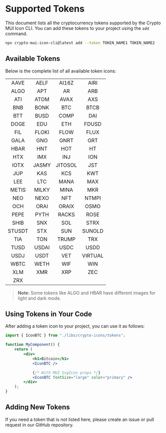 # Supported Tokens

This document lists all the cryptocurrency tokens supported by the Crypto MUI Icon CLI. You can add these tokens to your project using the `add` command.

```bash
npx crypto-mui-icon-cli@latest add --token TOKEN_NAME1 TOKEN_NAME2
```

## Available Tokens

Below is the complete list of all available token icons:

|        |       |         |         |
| :----: | :---: | :-----: | :-----: |
|  AAVE  | AELF  |  AI16Z  |  AIRI   |
|  ALGO  |  APT  |   AR    |   ARB   |
|  ATI   | ATOM  |  AVAX   |   AXS   |
|  BNB   | BONK  |   BTC   |  BTCB   |
|  BTT   | BUSD  |  COMP   |   DAI   |
|  DOGE  |  EDU  |   ETH   |  FDUSD  |
|  FIL   | FLOKI |  FLOW   |  FLUX   |
|  GALA  |  GNO  |  GNRT   |   GRT   |
|  HBAR  |  HNT  |   HOT   |   HT    |
|  HTX   |  IMX  |   INJ   |   ION   |
|  IOTX  | JASMY | JITOSOL |   JST   |
|  JUP   |  KAS  |   KCS   |   KWT   |
|  LEE   |  LTC  |  MANA   |   MAX   |
| METIS  | MILKY |  MINA   |   MKR   |
|  NEO   | NEXO  |   NFT   |  NTMPI  |
|  OCH   | ORAI  |  ORAIX  |  OSMO   |
|  PEPE  | PYTH  |  RACKS  |  ROSE   |
|  SHIB  |  SNX  |   SOL   |  STRX   |
| STUSDT |  STX  |   SUN   | SUNOLD  |
|  TIA   |  TON  |  TRUMP  |   TRX   |
|  TUSD  | USDAI |  USDC   |  USDD   |
|  USDJ  | USDT  |   VET   | VIRTUAL |
|  WBTC  | WETH  |   WIF   |   WIN   |
|  XLM   |  XMR  |   XRP   |   ZEC   |
|  ZRX   |       |         |         |

> **Note**: Some tokens like ALGO and HBAR have different images for light and dark mode.

## Using Tokens in Your Code

After adding a token icon to your project, you can use it as follows:

```jsx
import { IconBTC } from "./libs/crypto-icons/tokens";

function MyComponent() {
    return (
        <div>
            <h1>Bitcoin</h1>
            <IconBTC />

            {/* With MUI SvgIcon props */}
            <IconBTC fontSize="large" color="primary" />
        </div>
    );
}
```

## Adding New Tokens

If you need a token that is not listed here, please create an issue or pull request in our GitHub repository.
